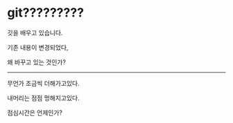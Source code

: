 # git?????????

깃을 배우고 있습니다.

기존 내용이 변경되었다,

왜 바꾸고 있는 것인가?

---

무언가 조금씩 더해가고있다.

내머리는 점점 멍해지고있다.

점심시간은 언제인가?